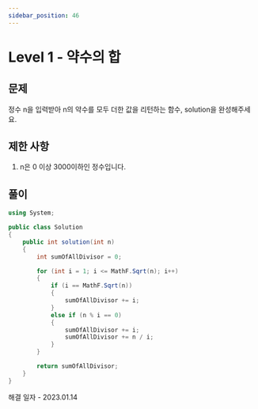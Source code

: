 ```yaml
---
sidebar_position: 46
---
```


# Level 1 - 약수의 합

## 문제

정수 n을 입력받아 n의 약수를 모두 더한 값을 리턴하는 함수, solution을 완성해주세요.

## 제한 사항

1. n은 0 이상 3000이하인 정수입니다.

## 풀이

```c#
using System;

public class Solution
{
    public int solution(int n)
    {
        int sumOfAllDivisor = 0;

        for (int i = 1; i <= MathF.Sqrt(n); i++)
        {
            if (i == MathF.Sqrt(n))
            {
                sumOfAllDivisor += i;
            }
            else if (n % i == 0)
            {
                sumOfAllDivisor += i;
                sumOfAllDivisor += n / i;
            }
        }

        return sumOfAllDivisor;
    }
}
```

해결 일자 - 2023.01.14